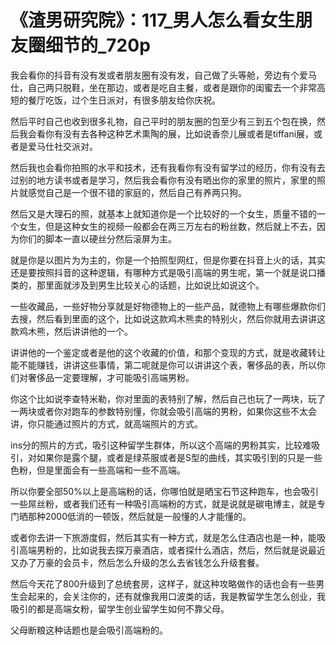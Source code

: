 # 《渣男研究院》：117_男人怎么看女生朋友圈细节的_720p

我会看你的抖音有没有发或者朋友圈有没有发，自己做了头等舱，旁边有个爱马仕，自己两只脱鞋，坐在那边，或者是吃自主餐，或者是跟你的闺蜜去一个非常高短的餐厅吃饭，过个生日派对，有很多朋友给你庆祝。

然后平时自己也收到很多礼物，自己平时的朋友圈的包至少有三到五个包在换，然后我会看你有没有去各种这种艺术熏陶的展，比如说香奈儿展或者是tiffani展，或者是爱马仕社交派对。

然后我也会看你拍照的水平和技术，还有我看你有没有留学过的经历，你有没有去过别的地方读书或者是学习，然后我会看你有没有晒出你的家里的照片，家里的照片就感觉自己是一个很不错的家庭的，然后自己有养两只狗。

然后又是大理石的照，就基本上就知道你是一个比较好的一个女生，质量不错的一个女生，但是这种女生的视频一般都会在两三万左右的粉丝数，然后就上不去，因为你们的脚本一直以硬丝分然后滚屏为主。

就是你是以图片为为主的，你是一个拍照型网红，但是你要在抖音上火的话，其实还是要按照抖音的这种逻辑，有哪种方式是吸引高端的男生呢，第一个就是说口播类的，那里面就涉及到男生比较关心的话题，比如说比如说这个。

一些收藏品，一些好物分享就是好物德物上的一些产品，就德物上有哪些爆款你们去搜，然后看到里面的这个，比如说这款鸡木熊卖的特别火，然后你就用去讲讲这款鸡木熊，然后讲讲他的一个。

讲讲他的一个鉴定或者是他的这个收藏的价值，和那个变现的方式，就是收藏转让能不能赚钱，讲讲这些事情，第二呢就是你可以讲讲这个表，奢侈品的表，所以你们对奢侈品一定要理解，才可能吸引高端男粉。

你这个比如说李查特米勒，你对里面的表特别了解，然后自己也玩了一两块，玩了一两块或者你对跑车的参数特别懂，你就会吸引高端的男粉，如果你这些不太会讲，你只能通过照片的方式，就高端照片的方式。

ins分的照片的方式，吸引这种留学生群体，所以这个高端的男粉其实，比较难吸引，对如果你是露个腿，或者是绿茶服或者是S型的曲线，其实吸引到的只是一些色粉，但是里面会有一些高端和一些不高端。

所以你要全部50%以上是高端粉的话，你哪怕就是晒宝石节这种跑车，也会吸引一些屌丝粉，或者我们还有一种吸引高端粉的方式，就是说就是碳电博主，就是专门晒那种2000低消的一顿饭，然后就是一般懂的人才能懂的。

或者你去讲一下旅游度假，然后其实有一种方式，就是怎么住酒店也是一种，能吸引高端男粉的，比如说我去探万豪酒店，或者探什么酒店，然后，然后就是说最近又办了万豪的会员卡，然后怎么升级的怎么去省钱怎么升级套餐。

然后今天花了800升级到了总统套房，这样子，就这种攻略做作的话也会有一些男生会起来的，会关注你的，还有就像我用口波类的话，我是教留学生怎么创业，我吸引的都是高端女粉，留学生创业留学生如何不靠父母。

父母断粮这种话题也是会吸引高端粉的。